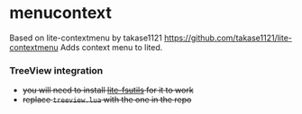 # menucontext
Based on lite-contextmenu by takase1121 https://github.com/takase1121/lite-contextmenu
Adds context menu to lited.

### TreeView integration
- ~~you will need to install [lite-fsutils](https://github.com/takase1121/lite-fsutils) for it to work~~
- ~~replace `treeview.lua` with the one in the repo~~

